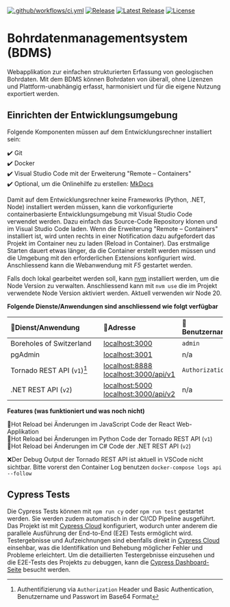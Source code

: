 [![.github/workflows/ci.yml](https://github.com/geoadmin/suite-bdms/actions/workflows/ci.yml/badge.svg)](https://github.com/geoadmin/suite-bdms/actions/workflows/ci.yml) [![Release](https://github.com/geoadmin/suite-bdms/actions/workflows/release.yml/badge.svg)](https://github.com/geoadmin/suite-bdms/actions/workflows/release.yml) [![Latest Release](https://img.shields.io/github/v/release/geoadmin/suite-bdms)](https://github.com/geoadmin/suite-bdms/releases/latest) [![License](https://img.shields.io/github/license/geoadmin/suite-bdms)](https://github.com/geoadmin/suite-bdms/blob/main/LICENSE)

# Bohrdatenmanagementsystem (BDMS)

Webapplikation zur einfachen strukturierten Erfassung von geologischen Bohrdaten. Mit dem BDMS können Bohrdaten von überall, ohne Lizenzen und Plattform-unabhängig erfasst, harmonisiert und für die eigene Nutzung exportiert werden.

## Einrichten der Entwicklungsumgebung

Folgende Komponenten müssen auf dem Entwicklungsrechner installiert sein:

✔️ Git  
✔️ Docker  
✔️ Visual Studio Code mit der Erweiterung "Remote – Containers"  
✔️ Optional, um die Onlinehilfe zu erstellen: [MkDocs](https://www.mkdocs.org/)

Damit auf dem Entwicklungsrechner keine Frameworks (Python, .NET, Node) installiert werden müssen, kann die vorkonfigurierte containerbasierte Entwicklungsumgebung mit Visual Studio Code verwendet werden. Dazu einfach das Source-Code Repository klonen und im Visual Studio Code laden. Wenn die Erweiterung "Remote – Containers" installiert ist, wird unten rechts in einer Notification dazu aufgefordert das Projekt im Container neu zu laden (Reload in Container). Das erstmalige Starten dauert etwas länger, da die Container erstellt werden müssen und die Umgebung mit den erforderlichen Extensions konfiguriert wird. Anschliessend kann die Webanwendung mit _F5_ gestartet werden.

Falls doch lokal gearbeitet werden soll, kann [nvm](https://github.com/coreybutler/nvm-windows/releases) installiert werden, um die Node Version zu verwalten. Anschliessend kann mit `nvm use` die im Projekt verwendete Node Version aktiviert werden. Aktuell verwenden wir Node 20.

**Folgende Dienste/Anwendungen sind anschliessend wie folgt verfügbar**

| 🔖Dienst/Anwendung                                                                                                                                                                                | 🔗Adresse                                                                                      | 🧞Benutzername  | 🔐Passwort                       |
| :------------------------------------------------------------------------------------------------------------------------------------------------------------------------------------------------ | :--------------------------------------------------------------------------------------------- | :-------------- | :------------------------------- |
| Boreholes of Switzerland                                                                                                                                                                          | [localhost:3000](http://localhost:3000/)                                                       | `admin`         | `swissforages`                   |
| pgAdmin&nbsp;&nbsp;&nbsp;&nbsp;&nbsp;&nbsp;&nbsp;&nbsp;&nbsp;&nbsp;&nbsp;&nbsp;&nbsp;&nbsp;&nbsp;&nbsp;&nbsp;&nbsp;&nbsp;&nbsp;&nbsp;&nbsp;&nbsp;&nbsp;&nbsp;&nbsp;&nbsp;&nbsp;&nbsp;&nbsp;&nbsp; | [localhost:3001](http://localhost:3001/)                                                       | n/a             | n/a                              |
| Tornado REST API (`v1`)[^1]                                                                                                                                                                       | [localhost:8888](http://localhost:8888/) [localhost:3000/api/v1](http://localhost:3000/api/v1) | `Authorization` | `Basic YWRtaW46c3dpc3Nmb3JhZ2Vz` |
| .NET REST API (`v2`)                                                                                                                                                                              | [localhost:5000](http://localhost:5000/) [localhost:3000/api/v2](http://localhost:3000/api/v2) | n/a             | n/a                              |

[^1]: Authentifizierung via `Authorization` Header und Basic Authentication, Benutzername und Passwort im Base64 Format

**Features (was funktioniert und was noch nicht)**

🚀Hot Reload bei Änderungen im JavaScript Code der React Web-Applikation  
🚀Hot Reload bei Änderungen im Python Code der Tornado REST API (`v1`)  
🚀Hot Reload bei Änderungen im C# Code der .NET REST API (`v2`)

❌Der Debug Output der Tornado REST API ist aktuell in VSCode nicht sichtbar. Bitte vorerst den Container Log benutzen `docker-compose logs api --follow`

## Cypress Tests

Die Cypress Tests können mit `npm run cy` oder `npm run test` gestartet werden. Sie werden zudem automatisch in der CI/CD Pipeline ausgeführt. Das Projekt ist mit [Cypress Cloud](https://cloud.cypress.io/) konfiguriert, wodurch unter anderem die parallele Ausführung der End-to-End (E2E) Tests ermöglicht wird. Testergebnisse und Aufzeichnungen sind ebenfalls direkt in [Cypress Cloud](https://currents.dev/) einsehbar, was die Identifikation und Behebung möglicher Fehler und Probleme erleichtert. Um die detaillierten Testergebnisse einzusehen und die E2E-Tests des Projekts zu debuggen, kann die [Cypress Dashboard-Seite](https://cloud.cypress.io/projects/gv8yue/runs) besucht werden.
